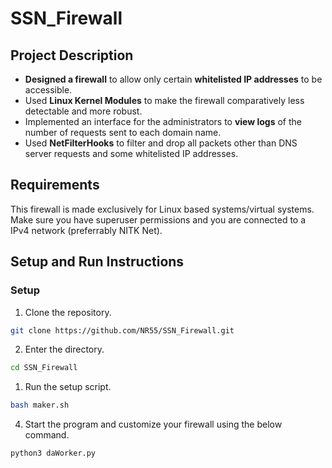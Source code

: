 # SSN_Firewall

## Project Description

- **Designed a firewall** to allow only certain **whitelisted IP addresses** to be accessible.
- Used **Linux Kernel Modules** to make the firewall comparatively less detectable and more robust.
- Implemented an interface for the administrators to **view logs** of the number of requests sent to each domain name.
- Used **NetFilterHooks** to filter and drop all packets other than DNS server requests and some whitelisted IP addresses.

## Requirements

This firewall is made exclusively for Linux based systems/virtual systems. Make sure you have superuser permissions and you are connected to a IPv4 network (preferrably NITK Net).


## Setup and Run Instructions

### Setup

1. Clone the repository.

```bash
git clone https://github.com/NR55/SSN_Firewall.git
```

2. Enter the directory.

```bash
cd SSN_Firewall
```

1. Run the setup script.

```bash
bash maker.sh
```

4. Start the program and customize your firewall using the below command.
```bash
python3 daWorker.py
```
